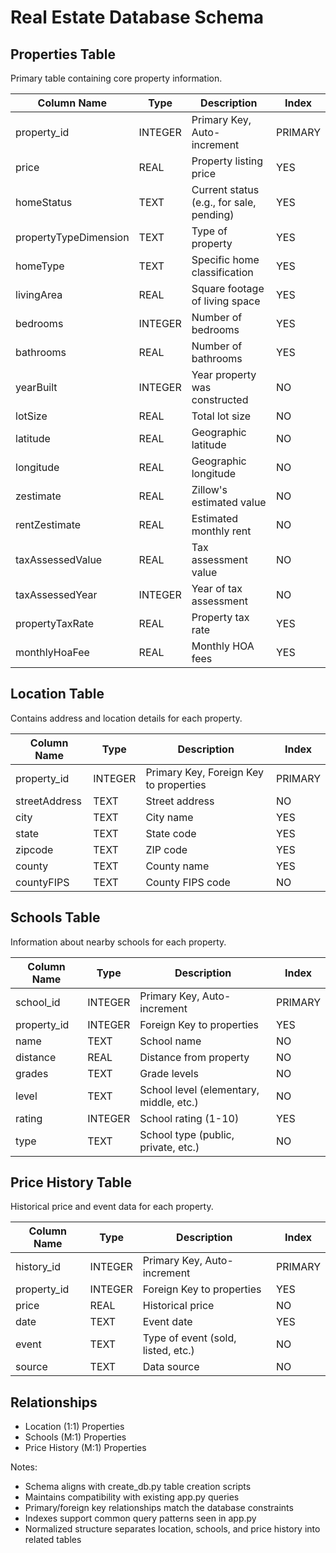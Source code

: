 # Real Estate Database Schema

## Properties Table
Primary table containing core property information.

| Column Name | Type | Description | Index |
|------------|------|-------------|--------|
| property_id | INTEGER | Primary Key, Auto-increment | PRIMARY |
| price | REAL | Property listing price | YES |
| homeStatus | TEXT | Current status (e.g., for sale, pending) | YES |
| propertyTypeDimension | TEXT | Type of property | YES |
| homeType | TEXT | Specific home classification | YES |
| livingArea | REAL | Square footage of living space | YES |
| bedrooms | INTEGER | Number of bedrooms | YES |
| bathrooms | REAL | Number of bathrooms | YES |
| yearBuilt | INTEGER | Year property was constructed | NO |
| lotSize | REAL | Total lot size | NO |
| latitude | REAL | Geographic latitude | NO |
| longitude | REAL | Geographic longitude | NO |
| zestimate | REAL | Zillow's estimated value | NO |
| rentZestimate | REAL | Estimated monthly rent | NO |
| taxAssessedValue | REAL | Tax assessment value | NO |
| taxAssessedYear | INTEGER | Year of tax assessment | NO |
| propertyTaxRate | REAL | Property tax rate | YES |
| monthlyHoaFee | REAL | Monthly HOA fees | YES |

## Location Table
Contains address and location details for each property.

| Column Name | Type | Description | Index |
|------------|------|-------------|--------|
| property_id | INTEGER | Primary Key, Foreign Key to properties | PRIMARY |
| streetAddress | TEXT | Street address | NO |
| city | TEXT | City name | YES |
| state | TEXT | State code | YES |
| zipcode | TEXT | ZIP code | YES |
| county | TEXT | County name | YES |
| countyFIPS | TEXT | County FIPS code | NO |

## Schools Table
Information about nearby schools for each property.

| Column Name | Type | Description | Index |
|------------|------|-------------|--------|
| school_id | INTEGER | Primary Key, Auto-increment | PRIMARY |
| property_id | INTEGER | Foreign Key to properties | YES |
| name | TEXT | School name | NO |
| distance | REAL | Distance from property | NO |
| grades | TEXT | Grade levels | NO |
| level | TEXT | School level (elementary, middle, etc.) | NO |
| rating | INTEGER | School rating (1-10) | YES |
| type | TEXT | School type (public, private, etc.) | NO |

## Price History Table
Historical price and event data for each property.

| Column Name | Type | Description | Index |
|------------|------|-------------|--------|
| history_id | INTEGER | Primary Key, Auto-increment | PRIMARY |
| property_id | INTEGER | Foreign Key to properties | YES |
| price | REAL | Historical price | NO |
| date | TEXT | Event date | YES |
| event | TEXT | Type of event (sold, listed, etc.) | NO |
| source | TEXT | Data source | NO |

## Relationships
- Location (1:1) Properties
- Schools (M:1) Properties
- Price History (M:1) Properties

Notes:
- Schema aligns with create_db.py table creation scripts
- Maintains compatibility with existing app.py queries
- Primary/foreign key relationships match the database constraints
- Indexes support common query patterns seen in app.py
- Normalized structure separates location, schools, and price history into related tables